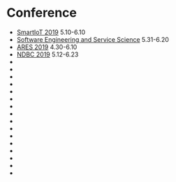 # Conference

- [SmartIoT 2019](http://www.ieee-smartiot.org) 5.10-6.10
- [Software Engineering and Service Science](http://www.icsess.org) 5.31-6.20
- [ARES 2019](https://www.ares-conference.eu/workshops/cybertim-2019/page/2) 4.30-6.10
- [NDBC 2019](https://easychair.org/cfp/NDBC2019) 5.12-6.23
- []()
- []()
- []()
- []()
- []()
- []()
- []()
- []()
- []()
- []()
- []()
- []()
- []()
- []()
- []()
- []()

